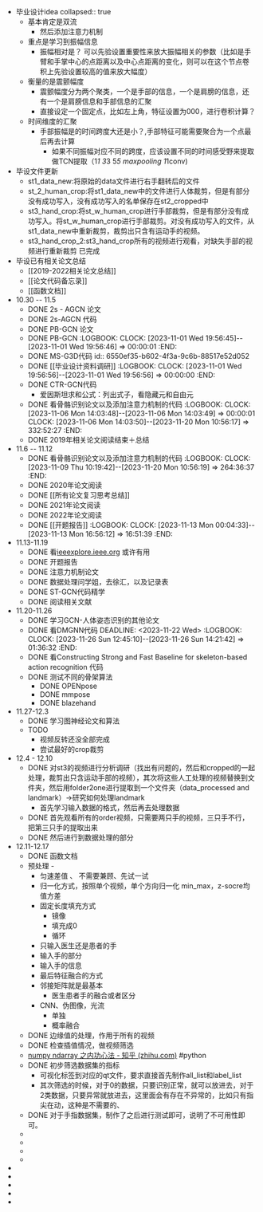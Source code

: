 - 毕业设计idea
  collapsed:: true
	- 基本肯定是双流
		- 然后添加注意力机制
	- 重点是学习到振幅信息
		- 振幅相对是？ 可以先验设置重要性来放大振幅相关的参数（比如是手臂和手掌中心的点距离以及中心点距离的变化，则可以在这个节点卷积上先验设置较高的值来放大幅度）
	- 衡量的是震颤幅度
		- 震颤幅度分为两个聚类，一个是手部的信息，一个是肩膀的信息，还有一个是肩膀信息和手部信息的汇聚
		- 直接设定一个固定点，比如左上角，特征设置为000，进行卷积计算？
	- 时间维度的汇聚
		- 手部振幅是的时间跨度大还是小？,手部特征可能需要聚合为一个点最后再去计算
			- 如果不同振幅对应不同的跨度，应该设置不同的时间感受野来提取做TCN提取（1*1 3*3 5*5 maxpooling 1*1conv)
- 毕设文件更新
	- st1_data_new:将原始的data文件进行右手翻转后的文件
	- st_2_human_crop:将st1_data_new中的文件进行人体裁剪，但是有部分没有成功写入，没有成功写入的名单保存在st2_cropped中
	- st3_hand_crop:将st_w_human_crop进行手部裁剪，但是有部分没有成功写入。将st_w_human_crop进行手部裁剪。对没有成功写入的文件，从st1_data_new中重新裁剪，裁剪出只含有运动手的视频。
	- st3_hand_crop_2:st3_hand_crop所有的视频进行观看，对缺失手部的视频进行重新裁剪 已完成
- 毕设已有相关论文总结
	- [[2019-2022相关论文总结]]
	- [[论文代码备忘录]]
	- [[函数文档]]
- 10.30 -- 11.5
	- DONE 2s - AGCN 论文
	- DONE 2s-AGCN 代码
	- DONE PB-GCN 论文
	- DONE PB-GCN
	  :LOGBOOK:
	  CLOCK: [2023-11-01 Wed 19:56:45]--[2023-11-01 Wed 19:56:46] =>  00:00:01
	  :END:
	- DONE MS-G3D代码
	  id:: 6550ef35-b602-4f3a-9c6b-88517e52d052
	- DONE [[毕业设计资料调研]]
	  :LOGBOOK:
	  CLOCK: [2023-11-01 Wed 19:56:56]--[2023-11-01 Wed 19:56:56] =>  00:00:00
	  :END:
	- DONE CTR-GCN代码
		- 爱因斯坦求和公式：列出式子，看隐藏元和自由元
	- DONE 看骨骼识别论文以及添加注意力机制的代码
	  :LOGBOOK:
	  CLOCK: [2023-11-06 Mon 14:03:48]--[2023-11-06 Mon 14:03:49] =>  00:00:01
	  CLOCK: [2023-11-06 Mon 14:03:50]--[2023-11-20 Mon 10:56:17] =>  332:52:27
	  :END:
	- DONE 2019年相关论文阅读结束＋总结
- 11.6 -- 11.12
	- DONE 看骨骼识别论文以及添加注意力机制的代码
	  :LOGBOOK:
	  CLOCK: [2023-11-09 Thu 10:19:42]--[2023-11-20 Mon 10:56:19] =>  264:36:37
	  :END:
	- DONE 2020年论文阅读
	- DONE [[所有论文复习思考总结]]
	- DONE 2021年论文阅读
	- DONE 2022年论文阅读
	- DONE [[开题报告]]
	  :LOGBOOK:
	  CLOCK: [2023-11-13 Mon 00:04:33]--[2023-11-13 Mon 16:56:12] =>  16:51:39
	  :END:
- 11.13-11.19
	- DONE 看[ieeexplore.ieee.org](https://ieeexplore.ieee.org/abstract/document/10193771) 或许有用
	- DONE 开题报告
	- DONE 注意力机制论文
	- DONE 数据处理问学姐，去徐汇，以及记录表
	- DONE ST-GCN代码精学
	- DONE 阅读相关文献
- 11.20-11.26
	- DONE 学习GCN-人体姿态识别的其他论文
	- DONE 看DMGNN代码
	  DEADLINE: <2023-11-22 Wed>
	  :LOGBOOK:
	  CLOCK: [2023-11-26 Sun 12:45:10]--[2023-11-26 Sun 14:21:42] =>  01:36:32
	  :END:
	- DONE 看Constructing Strong and Fast Baseline for skeleton-based action recognition 代码
	- DONE 测试不同的骨架算法
		- DONE OPENpose
		- DONE mmpose
		- DONE blazehand
- 11.27-12.3
	- DONE 学习图神经论文和算法
	- TODO
		- 视频反转还没全部完成
		- 尝试最好的crop裁剪
- 12.4 - 12.10
	- DONE 对st3的视频进行分析调研（找出有问题的，然后和cropped的一起处理，裁剪出只含运动手部的视频），其次将这些人工处理的视频替换到文件夹，然后用folder2one进行提取到一个文件夹（data_processed and landmark）->研究如何处理landmark
		- 首先学习输入数据的格式，然后再去处理数据
	- DONE 首先观看所有的order视频，只需要两只手的视频，三只手不行，把第三只手的提取出来
	- DONE 然后进行到数据处理的部分
- 12.11-12.17
	- DONE 函数文档
	- 预处理 -
		- 匀速差值 、 不需要兼顾、先试一试
		- 归一化方式，按照单个视频，单个方向归一化 min_max，z-socre均值方差
		- 固定长度填充方式
			- 镜像
			- 填充成0
			- 循环
		- 只输入医生还是患者的手
		- 输入手的部分
		- 输入手的信息
		- 最后特征融合的方式
		- 邻接矩阵就是最基本
			- 医生患者手的融合或者区分
		- CNN、伪图像，光流
			- 单独
			- 概率融合
	- DONE 边缘值的处理，作用于所有的视频
	- DONE 检查插值情况，做视频筛选
	- [numpy ndarray 之内功心法 - 知乎 (zhihu.com)](https://zhuanlan.zhihu.com/p/39287693) #python
	- DONE 初步筛选数据集的指标
		- 可视化标签到对应的qt文件，要求直接首先制作all_list和label_list
		- 其次筛选的时候，对于0的数据，只要识别正常，就可以放进去，对于2类数据，只要异常就放进去，这里面会有存在不异常的，比如只有指尖在动，这种是不需要的、
	- DONE 对于手指数据集，制作了之后进行测试即可，说明了不可用性即可。
	-
	-
	-
	-
-
-
-
-
-